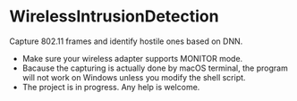 # WirelessIntrusionDetection
Capture 802.11 frames and identify hostile ones based on DNN. 

* Make sure your wireless adapter supports MONITOR mode. 
* Bacause the capturing is actually done by macOS terminal, the program will not work on Windows unless you modify the shell script. 
* The project is in progress. Any help is welcome. 

